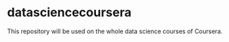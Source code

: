 datasciencecoursera
===================

This repository will be used on the whole data science courses of Coursera.
